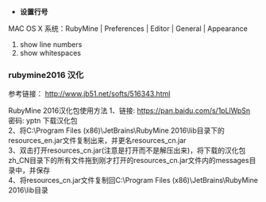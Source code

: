 * **设置行号**    

MAC OS X 系统：RubyMine | Preferences | Editor | General | Appearance       
1. show line numbers    
2. show whitespaces    

### rubymine2016 汉化    

参考链接：  http://www.jb51.net/softs/516343.html     

RubyMine 2016汉化包使用方法 
1、链接: https://pan.baidu.com/s/1pLlWpSn 密码: yptn   下载汉化包       
2、将C:\Program Files (x86)\JetBrains\RubyMine 2016\lib目录下的resources_en.jar文件复制出来，并更名resources_cn.jar      
3、双击打开resources_cn.jar(注意是打开而不是解压出来)，将下载的汉化包zh_CN目录下的所有文件拖到刚才打开的resources_cn.jar文件内的messages目录中，并保存            
4、将resources_cn.jar文件复制回C:\Program Files (x86)\JetBrains\RubyMine 2016\lib目录